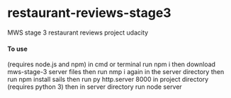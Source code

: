 # restaurant-reviews-stage3
MWS stage 3 restaurant reviews project udacity
#### To use
(requires node.js and npm)
in cmd or terminal run npm i 
then download mws-stage-3 server files 
then run nmp i again in the server directory
then run npm install sails
then run py http.server 8000 in project directory (requires python 3)
then in server directory run node server
